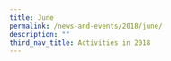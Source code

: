 ```yaml
---
title: June
permalink: /news-and-events/2018/june/
description: ""
third_nav_title: Activities in 2018
---
```

